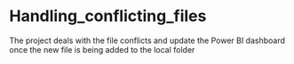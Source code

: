 # Handling_conflicting_files
The project deals with the file conflicts and update the Power BI dashboard once the new file is being added to the local folder
